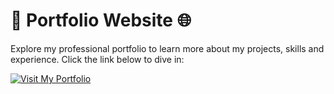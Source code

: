 # 🌟 Portfolio Website 🌐

Explore my professional portfolio to learn more about my projects, skills and experience. Click the link below to dive in:

[![Visit My Portfolio](https://img.shields.io/badge/Portfolio-Visit%20Now-blue?style=for-the-badge&logo=web&logoColor=white)](https://shashwatmishra-portfolio.netlify.app/)

